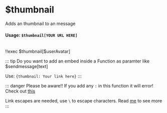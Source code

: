 # $thumbnail
Adds an thumbnail to an message

#### Usage: `$thumbnail[YOUR URL HERE]`
<br/>
<discord-messages>
	<discord-message :bot="false" role-color="#ffcc9a" author="Member">
		!!exec $thumbnail[$userAvatar]
	</discord-message>
	<discord-message :bot="true" role-color="#0099ff" author="Custom Command" avatar="https://media.discordapp.net/avatars/725721249652670555/781224f90c3b841ba5b40678e032f74a.webp">
		<discord-embed
			slot="embeds"
			thumbnail="https://cdn.discordapp.com/avatars/787695068306866198/a70b4a5c5b00d9fcb684cac6768fded4.webp?size=4096"
		>
		</discord-embed>
	</discord-message>
</discord-messages>

::: tip Do you want to add an embed inside a Function as paramter like $sendmessage[text]

Use: `{thumbnail: Your link here}`
:::

::: danger Please be aware!!
If you add any `:` in this function it will error! Check out [this](../../guide/syntax.md)

Link escapes are needed, use `\` to escape characters. Read [me](../../guide/syntax.md) to see more
:::